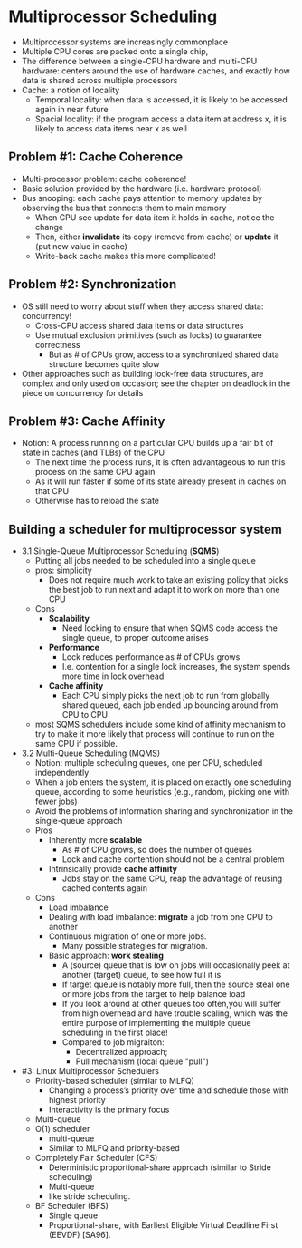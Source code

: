 # Multiprocessor Scheduling

- Multiprocessor systems are increasingly commonplace 
- Multiple CPU cores are packed onto a single chip, 
- The difference between a single-CPU hardware and multi-CPU hardware: centers around the use of hardware caches, and exactly how data is shared across multiple processors 
- Cache: a notion of locality 
  - Temporal locality: when data is accessed, it is likely to be accessed again in near future 
  - Spacial locality: if the program access a data item at address x, it is likely to access data items near x as well 

## Problem #1: Cache Coherence 
- Multi-processor problem: cache coherence!  
- Basic solution provided by the hardware (i.e. hardware protocol) 
- Bus snooping: each cache pays attention to memory updates by observing the bus that connects them to main memory 
  - When CPU see update for data item it holds in cache, notice the change
  - Then, either **invalidate** its copy (remove from cache) or **update** it (put new value in cache)
  - Write-back cache makes this more complicated!

## Problem #2: Synchronization
- OS still need to worry about stuff when they access shared data: concurrency! 
  - Cross-CPU access shared data items or data structures 
  - Use mutual exclusion primitives (such as locks) to guarantee correctness 
    - But as # of CPUs grow, access to a synchronized shared data structure becomes quite slow 
- Other approaches such as building lock-free data structures, are complex and only used on occasion; see the chapter on deadlock in the piece on concurrency for details

## Problem #3: Cache Affinity 
- Notion: A process running on a particular CPU builds up a fair bit of state in caches (and TLBs) of the CPU 
  - The next time the process runs, it is often advantageous to run this process on the same CPU again 
  - As it will run faster if some of its state already present in caches on that CPU 
  - Otherwise has to reload the state 

## Building a scheduler for multiprocessor system 
- 3.1 Single-Queue Multiprocessor Scheduling (**SQMS**) 
  - Putting all jobs needed to be scheduled into a single queue 
  - pros: simplicity
    - Does not require much work to take an existing policy that picks the best job to run next and adapt it to work on more than one CPU
  - Cons
    - **Scalability**
      - Need locking to ensure that when SQMS code access the single queue, to proper outcome arises
    - **Performance**
      - Lock reduces performance as # of CPUs grows
      - I.e. contention for a single lock increases, the system spends more time in lock overhead
    - **Cache affinity**
      - Each CPU simply picks the next job to run from globally shared queued, each job ended up bouncing around from CPU to CPU
  - most SQMS schedulers include some kind of affinity mechanism to try to make it more likely that process will continue to run on the same CPU if possible.
- 3.2 Multi-Queue Scheduling (MQMS) 
  - Notion: multiple scheduling queues, one per CPU, scheduled independently
  - When a job enters the system, it is placed on exactly one scheduling queue, according to some heuristics (e.g., random, picking one with fewer jobs) 
  - Avoid the problems of information sharing and synchronization in the single-queue approach 
  - Pros
    - Inherently more **scalable**
        - As # of CPU grows, so does the number of queues
        - Lock and cache contention should not be a central problem
    - Intrinsically provide **cache affinity**
        - Jobs stay on the same CPU, reap the advantage of reusing cached contents again
  - Cons
    - Load imbalance 
    - Dealing with load imbalance: **migrate** a job from one CPU to another
    - Continuous migration of one or more jobs.
      - Many possible strategies for migration.
    - Basic approach: **work stealing**
        - A (source) queue that is low on jobs will occasionally peek at another (target) queue, to see how full it is
        - If target queue is notably more full, then the source steal one or more jobs from the target to help balance load
        - If you look around at other queues too often,you will suffer from high overhead and have trouble scaling, which was the entire purpose of implementing the multiple queue scheduling in the first place!
        - Compared to job migraiton:
          - Decentralized approach;
          - Pull mechanism (local queue "pull")
- #3: Linux Multiprocessor Schedulers 
  - Priority-based scheduler (similar to MLFQ)
    - Changing a process’s priority over time and schedule those with highest priority
    - Interactivity is the primary focus
  - Multi-queue 
  - O(1) scheduler
    - multi-queue
    - Similar to MLFQ and priority-based
  - Completely Fair Scheduler (CFS)
    - Deterministic proportional-share approach (similar to Stride scheduling) 
    - Multi-queue 
    - like stride scheduling. 
  - BF Scheduler (BFS)
    - Single queue 
    - Proportional-share, with Earliest Eligible Virtual Deadline First (EEVDF) [SA96].